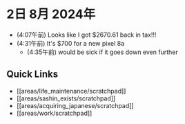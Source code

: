 # 2日 8月 2024年
- (4:07午前) Looks like I got $2670.61 back in tax!!!
- (4:31午前) It's $700 for a new pixel 8a
  - (4:35午前) would be sick if it goes down even further


 



## Quick Links
- [[areas/life_maintenance/scratchpad]]
- [[areas/sashin_exists/scratchpad]]
- [[areas/acquiring_japanese/scratchpad]]
- [[areas/work/scratchpad]]
